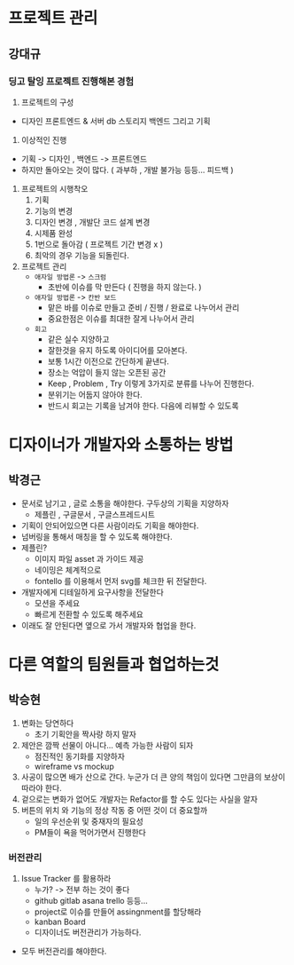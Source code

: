 # 프로젝트 관리

## 강대규 

### 딩고 탈잉 프로젝트 진행해본 경험

1. 프로젝트의 구성 
- 디자인 프론트엔드 & 서버 db 스토리지 백엔드 그리고 기획
1. 이상적인 진행
- 기획 -> 디자인 , 백엔드 -> 프론트엔드
- 하지만 돌아오는 것이 많다. ( 과부하 , 개발 불가능 등등... 피드백 )
1. 프로젝트의 시행착오
    1. 기획
    2. 기능의 변경
    3. 디자인 변경 , 개발단 코드 설계 변경
    4. 시제품 완성
    5. 1번으로 돌아감 ( 프로젝트 기간 변경 x )
    6. 최악의 경우 기능을 되돌린다.
1. 프로젝트 관리
    - `애자일 방법론` -> `스크럼`
        - 초반에 이슈를 막 만든다 ( 진행을 하지 않는다. )
    - `애자일 방법론` -> `칸반 보드`
        - 맡은 바를 이슈로 만들고 준비 / 진행 / 완료로 나누어서 관리
        - 중요한점은 이슈를 최대한 잘게 나누어서 관리
    - `회고` 
        - 같은 실수 지양하고 
        - 잘한것을 유지 하도록 아이디어를 모아본다.
        - 보통 1시간 이전으로 간단하게 끝낸다.
        - 장소는 억압이 들지 않는 오픈된 공간
        - Keep , Problem , Try 이렇게 3가지로 분류를 나누어 진행한다.
        - 분위기는 어둡지 않아야 한다. 
        - 반드시 회고는 기록을 남겨야 한다. 다음에 리뷰할 수 있도록 

# 디자이너가 개발자와 소통하는 방법

## 박경근

- 문서로 남기고 , 글로 소통을 해야한다. 구두상의 기획을 지양하자
    - 제플린 , 구글문서 , 구글스프레드시트
- 기획이 안되어있으면 다른 사람이라도 기획을 해야한다.
- 넘버링을 통해서 매칭을 할 수 있도록 해야한다.
- 제플린?
    - 이미지 파일 asset 과 가이드 제공
    - 네이밍은 체계적으로
    - fontello 를 이용해서 먼저 svg를 체크한 뒤 전달한다.
- 개발자에게 디테일하게 요구사항을 전달한다
    - 모션을 주세요
    - 빠르게 전환할 수 있도록 해주세요
- 이래도 잘 안된다면 옆으로 가서 개발자와 협업을 한다.

# 다른 역할의 팀원들과 협업하는것

## 박승현

1. 변화는 당연하다
    - 초기 기획안을 짝사랑 하지 말자
1. 제안은 깜짝 선물이 아니다... 예측 가능한 사람이 되자
    - 점진적인 동기화를 지양하자
    - wireframe vs mockup
1. 사공이 많으면 배가 산으로 간다. 누군가 더 큰 양의 책임이 있다면 그만큼의 보상이 따라야 한다.
1. 겉으로는 변화가 없어도 개발자는 Refactor를 할 수도 있다는 사실을 알자
1. 버튼의 위치 와 기능의 정상 작동 중 어떤 것이 더 중요할까
    - 일의 우선순위 및 중재자의 필요성
    - PM들이 욕을 먹어가면서 진행한다

### 버전관리

1. Issue Tracker 를 활용하라
    - 누가? -> 전부 하는 것이 좋다
    - github gitlab asana trello 등등...
    - project로 이슈를 만들어 assingnment를 할당해라
    - kanban Board
    - 디자이너도 버전관리가 가능하다.
- 모두 버전관리를 해야한다.

